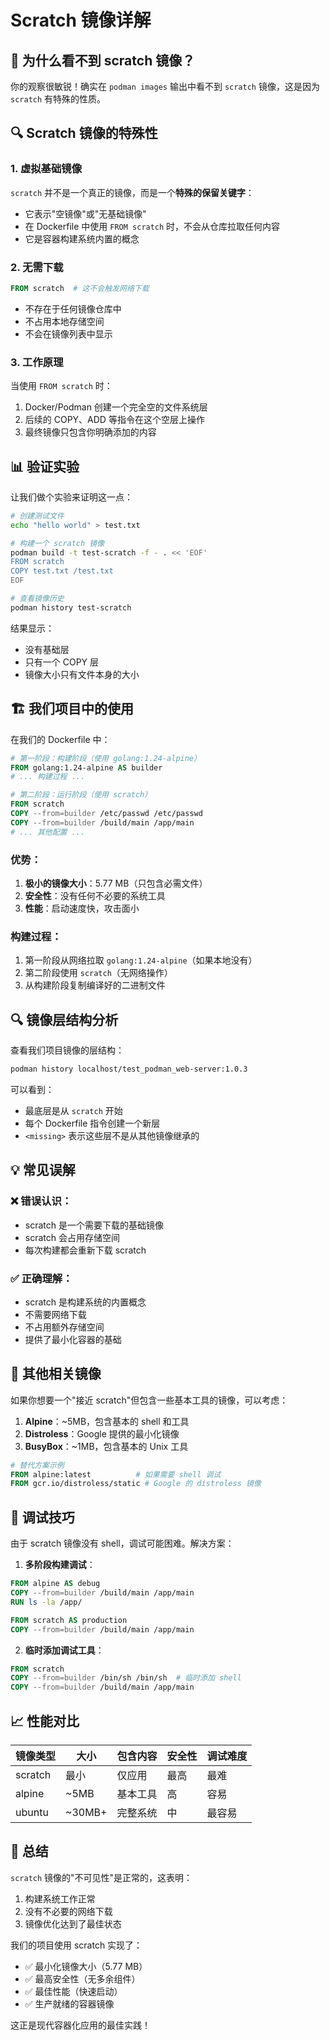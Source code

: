 # Scratch 镜像详解

## 🤔 为什么看不到 scratch 镜像？

你的观察很敏锐！确实在 `podman images` 输出中看不到 `scratch` 镜像，这是因为 `scratch` 有特殊的性质。

## 🔍 Scratch 镜像的特殊性

### 1. **虚拟基础镜像**
`scratch` 并不是一个真正的镜像，而是一个**特殊的保留关键字**：
- 它表示"空镜像"或"无基础镜像"
- 在 Dockerfile 中使用 `FROM scratch` 时，不会从仓库拉取任何内容
- 它是容器构建系统内置的概念

### 2. **无需下载**
```dockerfile
FROM scratch  # 这不会触发网络下载
```
- 不存在于任何镜像仓库中
- 不占用本地存储空间
- 不会在镜像列表中显示

### 3. **工作原理**
当使用 `FROM scratch` 时：
1. Docker/Podman 创建一个完全空的文件系统层
2. 后续的 COPY、ADD 等指令在这个空层上操作
3. 最终镜像只包含你明确添加的内容

## 📊 验证实验

让我们做个实验来证明这一点：

```bash
# 创建测试文件
echo "hello world" > test.txt

# 构建一个 scratch 镜像
podman build -t test-scratch -f - . << 'EOF'
FROM scratch
COPY test.txt /test.txt
EOF

# 查看镜像历史
podman history test-scratch
```

结果显示：
- 没有基础层
- 只有一个 COPY 层
- 镜像大小只有文件本身的大小

## 🏗️ 我们项目中的使用

在我们的 Dockerfile 中：

```dockerfile
# 第一阶段：构建阶段（使用 golang:1.24-alpine）
FROM golang:1.24-alpine AS builder
# ... 构建过程 ...

# 第二阶段：运行阶段（使用 scratch）
FROM scratch
COPY --from=builder /etc/passwd /etc/passwd
COPY --from=builder /build/main /app/main
# ... 其他配置 ...
```

### 优势：
1. **极小的镜像大小**：5.77 MB（只包含必需文件）
2. **安全性**：没有任何不必要的系统工具
3. **性能**：启动速度快，攻击面小

### 构建过程：
1. 第一阶段从网络拉取 `golang:1.24-alpine`（如果本地没有）
2. 第二阶段使用 `scratch`（无网络操作）
3. 从构建阶段复制编译好的二进制文件

## 🔍 镜像层结构分析

查看我们项目镜像的层结构：
```bash
podman history localhost/test_podman_web-server:1.0.3
```

可以看到：
- 最底层是从 `scratch` 开始
- 每个 Dockerfile 指令创建一个新层
- `<missing>` 表示这些层不是从其他镜像继承的

## 💡 常见误解

### ❌ 错误认识：
- scratch 是一个需要下载的基础镜像
- scratch 会占用存储空间
- 每次构建都会重新下载 scratch

### ✅ 正确理解：
- scratch 是构建系统的内置概念
- 不需要网络下载
- 不占用额外存储空间
- 提供了最小化容器的基础

## 🚀 其他相关镜像

如果你想要一个"接近 scratch"但包含一些基本工具的镜像，可以考虑：

1. **Alpine**：~5MB，包含基本的 shell 和工具
2. **Distroless**：Google 提供的最小化镜像
3. **BusyBox**：~1MB，包含基本的 Unix 工具

```dockerfile
# 替代方案示例
FROM alpine:latest          # 如果需要 shell 调试
FROM gcr.io/distroless/static # Google 的 distroless 镜像
```

## 🔧 调试技巧

由于 scratch 镜像没有 shell，调试可能困难。解决方案：

1. **多阶段构建调试**：
```dockerfile
FROM alpine AS debug
COPY --from=builder /build/main /app/main
RUN ls -la /app/

FROM scratch AS production
COPY --from=builder /build/main /app/main
```

2. **临时添加调试工具**：
```dockerfile
FROM scratch
COPY --from=builder /bin/sh /bin/sh  # 临时添加 shell
COPY --from=builder /build/main /app/main
```

## 📈 性能对比

| 镜像类型 | 大小 | 包含内容 | 安全性 | 调试难度 |
|---------|------|----------|--------|----------|
| scratch | 最小 | 仅应用 | 最高 | 最难 |
| alpine | ~5MB | 基本工具 | 高 | 容易 |
| ubuntu | ~30MB+ | 完整系统 | 中 | 最容易 |

## 🎯 总结

`scratch` 镜像的"不可见性"是正常的，这表明：
1. 构建系统工作正常
2. 没有不必要的网络下载
3. 镜像优化达到了最佳状态

我们的项目使用 scratch 实现了：
- ✅ 最小化镜像大小（5.77 MB）
- ✅ 最高安全性（无多余组件）
- ✅ 最佳性能（快速启动）
- ✅ 生产就绪的容器镜像

这正是现代容器化应用的最佳实践！
